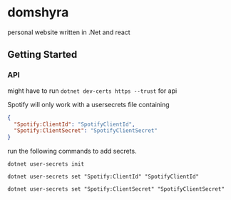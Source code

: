 # domshyra
personal website written in .Net and react


## Getting Started

### API
might have to run `dotnet dev-certs https --trust` for api

Spotify will only work with a usersecrets file containing 

```json
{
  "Spotify:ClientId": "SpotifyClientId",
  "Spotify:ClientSecret": "SpotifyClientSecret"
}
```

run the following commands to add secrets.

`dotnet user-secrets init`

`dotnet user-secrets set "Spotify:ClientId" "SpotifyClientId"`

`dotnet user-secrets set "Spotify:ClientSecret" "SpotifyClientSecret"`






